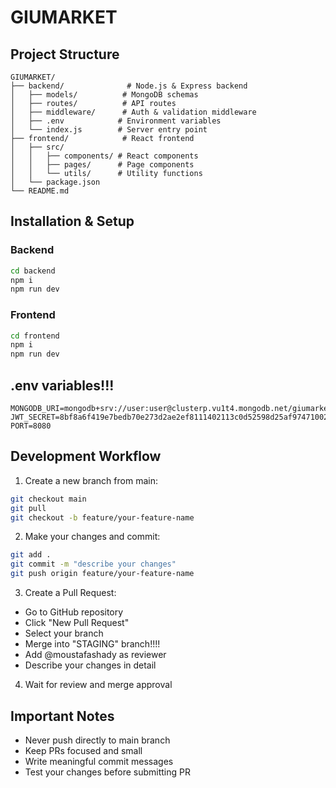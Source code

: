 # GIUMARKET

## Project Structure

```
GIUMARKET/
├── backend/              # Node.js & Express backend
│   ├── models/          # MongoDB schemas
│   ├── routes/          # API routes
│   ├── middleware/      # Auth & validation middleware
│   ├── .env            # Environment variables
│   └── index.js        # Server entry point
├── frontend/            # React frontend
│   ├── src/
│   │   ├── components/ # React components
│   │   ├── pages/      # Page components
│   │   └── utils/      # Utility functions
│   └── package.json
└── README.md
```

## Installation & Setup

### Backend

```bash
cd backend
npm i
npm run dev
```

### Frontend

```bash
cd frontend
npm i
npm run dev
```

## .env variables!!!

```
MONGODB_URI=mongodb+srv://user:user@clusterp.vu1t4.mongodb.net/giumarketplace
JWT_SECRET=8bf8a6f419e7bedb70e273d2ae2ef8111402113c0d52598d25af974710024e56493cfc44f2114b36fb15e6de9d03555dfe8262626d3d877c7cd91b4f6973982e
PORT=8080
```

## Development Workflow

1. Create a new branch from main:

```bash
git checkout main
git pull
git checkout -b feature/your-feature-name
```

2. Make your changes and commit:

```bash
git add .
git commit -m "describe your changes"
git push origin feature/your-feature-name
```

3. Create a Pull Request:

- Go to GitHub repository
- Click "New Pull Request"
- Select your branch
- Merge into "STAGING" branch!!!!
- Add @moustafashady as reviewer
- Describe your changes in detail

4. Wait for review and merge approval

## Important Notes

- Never push directly to main branch
- Keep PRs focused and small
- Write meaningful commit messages
- Test your changes before submitting PR
